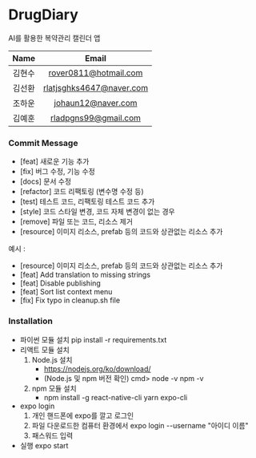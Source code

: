 # DrugDiary

AI를 활용한 복약관리 캘린더 앱

|  Name  |          Email           |
| :----: | :----------------------: |
| 김현수 |  rover0811@hotmail.com   |
| 김선환 | rlatjsghks4647@naver.com |
| 조하운 |    johaun12@naver.com    |
| 김예훈 |   rladpgns99@gmail.com   |

### Commit Message

- [feat] 새로운 기능 추가
- [fix] 버그 수정, 기능 수정
- [docs] 문서 수정
- [refactor] 코드 리팩토링 (변수명 수정 등)
- [test] 테스트 코드, 리팩토링 테스트 코드 추가
- [style] 코드 스타일 변경, 코드 자체 변경이 없는 경우
- [remove] 파일 또는 코드, 리소스 제거
- [resource] 이미지 리소스, prefab 등의 코드와 상관없는 리소스 추가

예시 :

- [resource] 이미지 리소스, prefab 등의 코드와 상관없는 리소스 추가
- [feat] Add translation to missing strings
- [feat] Disable publishing
- [feat] Sort list context menu
- [fix] Fix typo in cleanup.sh file


### Installation

- 파이썬 모듈 설치
pip install -r requirements.txt
- 리액트 모듈 설치
    1. Node.js 설치 
        - https://nodejs.org/ko/download/
        - (Node.js 및 npm 버전 확인) cmd> node -v npm -v
    2. npm 모듈 설치
        - npm install -g react-native-cli yarn expo-cli
- expo login
    1. 개인 핸드폰에 expo를 깔고 로그인
    2. 파일 다운로드한 컴퓨터 환경에서 expo login --username "아이디 이름"
    3. 패스워드 입력
- 실행
expo start
